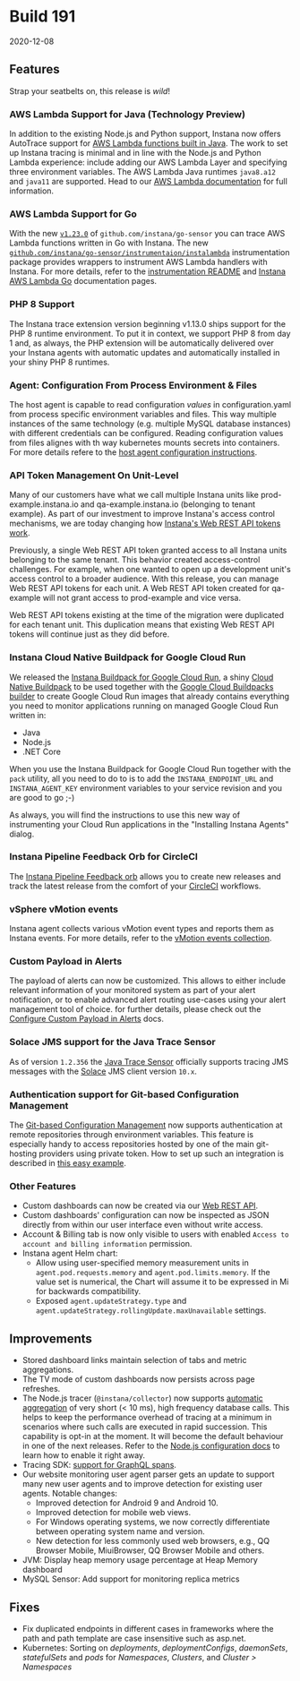 # Build 191

2020-12-08

## Features

Strap your seatbelts on, this release is _wild_!

### AWS Lambda Support for Java (Technology Preview)

In addition to the existing Node.js and Python support, Instana now offers AutoTrace support for [AWS Lambda functions built in Java](https://www.instana.com/docs/ecosystem/aws-lambda/java/).
The work to set up Instana tracing is minimal and in line with the Node.js and Python Lambda experience: include adding our AWS Lambda Layer and specifying three environment variables.
The AWS Lambda Java runtimes `java8.a12` and `java11` are supported.
Head to our [AWS Lambda documentation](https://www.instana.com/docs/ecosystem/aws-lambda/) for full information.

### AWS Lambda Support for Go

With the new [`v1.23.0`](https://github.com/instana/go-sensor/releases/tag/v1.23.0) of `github.com/instana/go-sensor` you can trace AWS Lambda functions written in Go with Instana.
The new [`github.com/instana/go-sensor/instrumentaion/instalambda`](https://pkg.go.dev/github.com/instana/go-sensor/instrumentation/instalambda) instrumentation package provides wrappers to instrument AWS Lambda handlers with Instana.
For more details, refer to the [instrumentation README](https://github.com/instana/go-sensor/tree/master/instrumentation/instalambda/) and [Instana AWS Lambda Go](https://www.instana.com/docs/ecosystem/aws-lambda/go) documentation pages.

### PHP 8 Support

The Instana trace extension version beginning v1.13.0 ships support for the PHP 8 runtime environment.
To put it in context, we support PHP 8 from day 1 and, as always, the PHP extension will be automatically delivered over your Instana agents with automatic updates and automatically installed in your shiny PHP 8 runtimes.

### Agent: Configuration From Process Environment & Files

The host agent is capable to read configuration _values_ in configuration.yaml from process specific environment variables and files. This way multiple instances of the same technology (e.g. multiple MySQL database instances) with different credentials can be configured. Reading configuration values from files alignes with th way kubernetes mounts secrets into containers. For more details refere to the [host agent configuration instructions](https://www.instana.com/docs/setup_and_manage/host_agent/configuration#configurations-from-process-environment--files).

### API Token Management On Unit-Level

Many of our customers have what we call multiple Instana units like prod-example.instana.io and qa-example.instana.io (belonging to tenant example). As part of our investment to improve Instana's access control mechanisms, we are today changing how [Instana's Web REST API tokens work](https://www.instana.com/docs/api/web).

Previously, a single Web REST API token granted access to all Instana units belonging to the same tenant. This behavior created access-control challenges. For example, when one wanted to open up a development unit's access control to a broader audience. With this release, you can manage Web REST API tokens for each unit. A Web REST API token created for qa-example will not grant access to prod-example and vice versa.

Web REST API tokens existing at the time of the migration were duplicated for each tenant unit. This duplication means that existing Web REST API tokens will continue just as they did before.

### Instana Cloud Native Buildpack for Google Cloud Run

We released the [Instana Buildpack for Google Cloud Run](https://github.com/instana/instana-buildpacks/tree/main/google-cloud-platform/cloud-run), a shiny [Cloud Native Buildpack](https://buildpacks.io/) to be used together with the [Google Cloud Buildpacks builder](https://github.com/GoogleCloudPlatform/buildpacks) to create Google Cloud Run images that already contains everything you need to monitor applications running on managed Google Cloud Run written in:

* Java
* Node.js
* .NET Core

When you use the Instana Buildpack for Google Cloud Run together with the `pack` utility, all you need to do to is to add the `INSTANA_ENDPOINT_URL` and `INSTANA_AGENT_KEY` environment variables to your service revision and you are good to go ;-)

As always, you will find the instructions to use this new way of instrumenting your Cloud Run applications in the "Installing Instana Agents" dialog.

### Instana Pipeline Feedback Orb for CircleCI

The [Instana Pipeline Feedback orb](https://github.com/instana/pipeline-feedback-orb) allows you to create new releases and track the latest release from the comfort of your [CircleCI](https://circleci.com//) workflows.

### vSphere vMotion events

Instana agent collects various vMotion event types and reports them as Instana events.
For more details, refer to the [vMotion events collection](https://www.instana.com/docs/ecosystem/vsphere/#vmotion-events-collection).

### Custom Payload in Alerts

The payload of alerts can now be customized. This allows to either include relevant information of your monitored system as part of your alert notification, or to enable advanced alert routing use-cases using your alert management tool of choice. for further details, please check out the [Configure Custom Payload in Alerts](https://www.instana.com/docs/events_alerts/custom-payload) docs.

### Solace JMS support for the Java Trace Sensor

As of version `1.2.356` the [Java Trace Sensor](https://www.instana.com/docs/ecosystem/jvm#tracing) officially supports tracing JMS messages with the [Solace](https://solace.com/) JMS client version `10.x`.

### Authentication support for Git-based Configuration Management

The [Git-based Configuration Management](https://www.instana.com/docs/setup_and_manage/host_agent/configuration/git_ops) now supports authentication at remote repositories through environment variables.
This feature is especially handy to access repositories hosted by one of the main git-hosting providers using private token. How to set up such an integration is described in [this easy example](https://www.instana.com/docs/setup_and_manage/host_agent/configuration/git_ops#example).

### Other Features

* Custom dashboards can now be created via our [Web REST API](https://instana.github.io/openapi/#tag/Custom-Dashboards).
* Custom dashboards' configuration can now be inspected as JSON directly from within our user interface even without write access.
* Account & Billing tab is now only visible to users with enabled `Access to account and billing information` permission.
* Instana agent Helm chart:
  * Allow using user-specified memory measurement units in `agent.pod.requests.memory` and `agent.pod.limits.memory`. If the value set is numerical, the Chart will assume it to be expressed in Mi for backwards compatibility.
  * Exposed `agent.updateStrategy.type` and `agent.updateStrategy.rollingUpdate.maxUnavailable` settings.

## Improvements

* Stored dashboard links maintain selection of tabs and metric aggregations.
* The TV mode of custom dashboards now persists across page refreshes.
* The Node.js tracer (`@instana/collector`) now supports [automatic aggregation](https://www.instana.com/docs/tracing/analytics/#automatic-aggregation-of-short-exit-calls) of very short (< 10 ms), high frequency database calls. This helps to keep the performance overhead of tracing at a minimum in scenarios where such calls are executed in rapid succession. This capability is opt-in at the moment. It will become the default behaviour in one of the next releases. Refer to the [Node.js configuration docs](https://www.instana.com/docs/ecosystem/node-js/configuration#automatic-aggregation-of-short-exit-calls) to learn how to enable it right away.
* Tracing SDK: [support for GraphQL spans](https://www.instana.com/docs/tracing/custom-best-practices/#graphql).
* Our website monitoring user agent parser gets an update to support many new user agents and to improve detection for existing user agents. Notable changes:
  * Improved detection for Android 9 and Android 10.
  * Improved detection for mobile web views.
  * For Windows operating systems, we now correctly differentiate between operating system name and version.
  * New detection for less commonly used web browsers, e.g., QQ Browser Mobile, MiuiBrowser, QQ Browser Mobile and others.
* JVM: Display heap memory usage percentage at Heap Memory dashboard
* MySQL Sensor: Add support for monitoring replica metrics

## Fixes

* Fix duplicated endpoints in different cases in frameworks where the path and path template are case insensitive such as asp.net.
* Kubernetes: Sorting on *deployments*, *deploymentConfigs*, *daemonSets*, *statefulSets* and *pods* for *Namespaces*, *Clusters*, and *Cluster > Namespaces*

